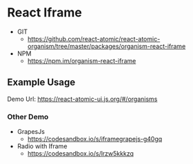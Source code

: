 React Iframe 
===============
<!--hidden-->
   * GIT
      * https://github.com/react-atomic/react-atomic-organism/tree/master/packages/organism-react-iframe 
   * NPM
      * https://npm.im/organism-react-iframe

## Example Usage
Demo Url:
https://react-atomic-ui.js.org/#/organisms

### Other Demo
* GrapesJs
   * https://codesandbox.io/s/iframegrapejs-g40gq
* Radio with Iframe
   * https://codesandbox.io/s/lrzw5kkkzq
<!--/hidden-->



